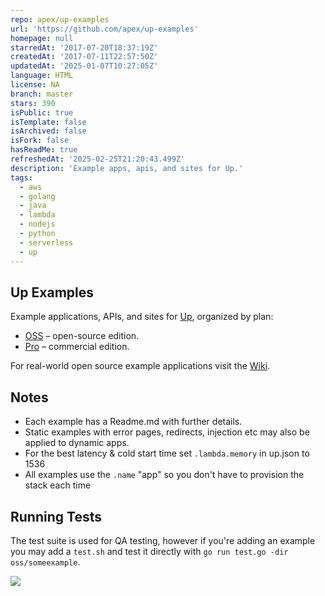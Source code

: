 ```yaml
---
repo: apex/up-examples
url: 'https://github.com/apex/up-examples'
homepage: null
starredAt: '2017-07-20T18:37:19Z'
createdAt: '2017-07-11T22:57:50Z'
updatedAt: '2025-01-07T10:27:05Z'
language: HTML
license: NA
branch: master
stars: 390
isPublic: true
isTemplate: false
isArchived: false
isFork: false
hasReadMe: true
refreshedAt: '2025-02-25T21:20:43.499Z'
description: 'Example apps, apis, and sites for Up.'
tags:
  - aws
  - golang
  - java
  - lambda
  - nodejs
  - python
  - serverless
  - up
---
```



## Up Examples

Example applications, APIs, and sites for [Up](https://github.com/apex/up), organized by plan:

- [OSS](oss) – open-source edition.
- [Pro](pro) – commercial edition.

For real-world open source example applications visit the [Wiki](https://github.com/apex/up/wiki#applications).

## Notes

- Each example has a Readme.md with further details.
- Static examples with error pages, redirects, injection etc may also be applied to dynamic apps.
- For the best latency & cold start time set `.lambda.memory` in up.json to 1536
- All examples use the `.name` "app" so you don't have to provision the stack each time

## Running Tests

The test suite is used for QA testing, however if you're adding an example you may add a `test.sh`
and test it directly with `go run test.go -dir oss/someexample`.

<a href="https://apex.sh"><img src="http://tjholowaychuk.com:6000/svg/sponsor"></a>
